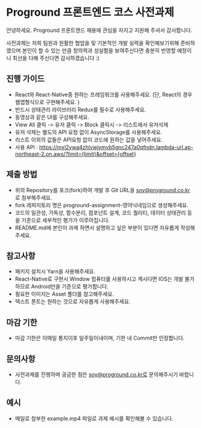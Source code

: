 # Proground 프론트엔드 코스 사전과제

안녕하세요. Proground 프론트엔드 채용에 관심을 자지고 지원해 주셔서 감사합니다.

사전과제는 저희 팀원과 원활한 협업을 및 기본적인 개발 실력을 확인해보기위해 준비하였으며 
본인이 할 수 있는 만큼 창의력과 성실함을 보여주신다면 충분히 반영할 예정이니 최선을 다해 주신다면 감사하겠습니다 :)


## 진행 가이드
- React와 React-Native중 원하는 프레임워크를 사용해주세요. (단, React의 경우 웹앱형식으로 구현해주세요. )
- 반드시 상태관리 라이브러리 Redux를 필수로 사용해주세요.
- 동영상과 같은 UI를 구성해주세요.
- View All 클릭  ->  유저 클릭  ->   Block 클릭시 ->  리스트에서 유저삭제
- 유저 삭제는 별도의 API 요청 없이 AsyncStorage를 사용해주세요.
- 리스트 이외의 값들은 API요청 없이 코드에 원하는 값을 넣어주세요.
- 사용 API : https://mxl2ywa4zhlvwjymvb5gnc247a0qfndn.lambda-url.ap-northeast-2.on.aws/?limit={limit}&offset={offset}

## 제출 방법
- 위의 Repository를 포크(fork)하여 개발 후 Git URL을 soy@proground.co.kr 로 첨부해주세요.
- fork 레파지토리 명은 proground-assignment-영어닉네임으로 생성해주세요.
- 코드의 일관성, 가독성, 함수분리, 컴포넌트 설계, 코드 퀄리티, 데이터 상태관리 등을 기준으로 세부적인 평가가 이루어집니다.
- README.md에 본인이 과제 하면서 설명하고 싶은 부분이 있다면 자유롭게 작성해주세요.


## 참고사항
 - 패키지 설치시 Yarn을 사용해주세요.
 - React-Native로 구현시 Window 컴퓨터를 사용하시고 계시다면 IOS는 개발 불가하므로 Android만을 기준으로 평가합니다.
 - 필요한 이미지는 Asset 폴더를 참고해주세요.
 - 텍스트 폰트는 원하는 것으로 자유롭게 사용해주세요.


## 마감 기한
- 마감 기한은 이메일 통지이후 일주일이내이며, 기한 내 Commit만 인정합니다.

## 문의사항
- 사전과제를 진행하며 궁금한 점은 soy@proground.co.kr로 문의해주시기 바랍니다.

## 예시 
- 메일로 첨부한 example.mp4 파일로 과제 예시를 확인해볼 수 있습니다.
